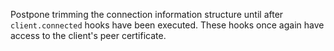 Postpone trimming the connection information structure until after `client.connected` hooks have been executed. These hooks once again have access to the client's peer certificate.
